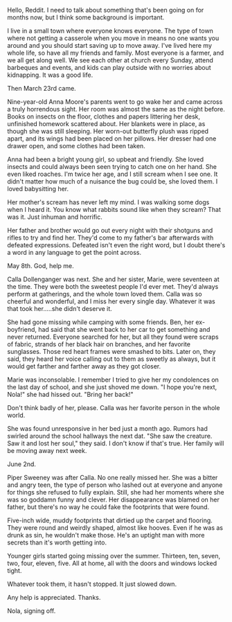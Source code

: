 Hello, Reddit. I need to talk about something that's been going on for months now, but I think some background is important.

I live in a small town where everyone knows everyone. The type of town where not getting a casserole when you move in means no one wants you around and you should start saving up to move away. I've lived here my whole life, so have all my friends and family. Most everyone is a farmer, and we all get along well. We see each other at church every Sunday, attend barbeques and events, and kids can play outside with no worries about kidnapping. It was a good life.

Then March 23rd came.

Nine-year-old Anna Moore's parents went to go wake her and came across a truly horrendous sight. Her room was almost the same as the night before. Books on insects on the floor, clothes and papers littering her desk, unfinished homework scattered about. Her blankets were in place, as though she was still sleeping. Her worn-out butterfly plush was ripped apart, and its wings had been placed on her pillows. Her dresser had one drawer open, and some clothes had been taken.

Anna had been a bright young girl, so upbeat and friendly. She loved insects and could always been seen trying to catch one on her hand. She even liked roaches. I'm twice her age, and I still scream when I see one. It didn't matter how much of a nuisance the bug could be, she loved them. I loved babysitting her.

Her mother's scream has never left my mind. I was walking some dogs when I heard it. You know what rabbits sound like when they scream? That was it. Just inhuman and horrific.

Her father and brother would go out every night with their shotguns and rifles to try and find her. They'd come to my father's bar afterwards with defeated expressions. Defeated isn't even the right word, but I doubt there's a word in any language to get the point across.

May 8th. God, help me.

Calla Dollenganger was next. She and her sister, Marie, were seventeen at the time. They were both the sweetest people I'd ever met. They'd always perform at gatherings, and the whole town loved them. Calla was so cheerful and wonderful, and I miss her every single day. Whatever it was that took her.....she didn't deserve it.

She had gone missing while camping with some friends. Ben, her ex-boyfriend, had said that she went back to her car to get something and never returned. Everyone searched for her, but all they found were scraps of fabric, strands of her black hair on branches, and her favorite sunglasses. Those red heart frames were smashed to bits. Later on, they said, they heard her voice calling out to them as sweetly as always, but it would get farther and farther away as they got closer.

Marie was inconsolable. I remember I tried to give her my condolences on the last day of school, and she just shoved me down. "I hope you're next, Nola!" she had hissed out. "Bring her back!"

Don't think badly of her, please. Calla was her favorite person in the whole world.

She was found unresponsive in her bed just a month ago. Rumors had swirled around the school hallways the next dat. "She saw the creature. Saw it and lost her soul," they said. I don't know if that's true. Her family will be moving away next week.

June 2nd.

Piper Sweeney was after Calla. No one really missed her. She was a bitter and angry teen, the type of person who lashed out at everyone and anyone for things she refused to fully explain. Still, she had her moments where she was so goddamn funny and clever. Her disappearance was blamed on her father, but there's no way he could fake the footprints that were found.

Five-inch wide, muddy footprints that dirtied up the carpet and flooring. They were round and weirdly shaped, almost like hooves. Even if he was as drunk as sin, he wouldn't make those. He's an uptight man with more secrets than it's worth getting into.

Younger girls started going missing over the summer. Thirteen, ten, seven, two, four, eleven, five. All at home, all with the doors and windows locked tight.

Whatever took them, it hasn't stopped. It just slowed down.

Any help is appreciated. Thanks.

  
Nola, signing off.